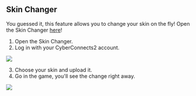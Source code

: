 Skin Changer
---

You guessed it, this feature allows you to change your skin on the fly! Open the Skin Changer [here](http://cyberconnects2.com/games/rcraft/SkinChanger.php)!

1. Open the Skin Changer.
2. Log in with your CyberConnects2 account.

![](/img/skin-changer-login.png)

3. Choose your skin and upload it.
4. Go in the game, you'll see the change right away.

![](/img/skin-changer-page.png)